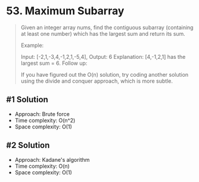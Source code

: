 # 53. Maximum Subarray

> Given an integer array nums, find the contiguous subarray (containing at least one number) which has the largest sum and return its sum.
>
> Example:
>
> Input: [-2,1,-3,4,-1,2,1,-5,4],
> Output: 6
> Explanation: [4,-1,2,1] has the largest sum = 6.
> Follow up:
>
> If you have figured out the O(n) solution, try coding another solution using the divide and conquer approach, which is more subtle.

## #1 Solution

- Approach: Brute force
- Time complexity: O(n^2)
- Space complexity: O(1)

## #2 Solution

- Approach: Kadane's algorithm
- Time complexity: O(n)
- Space complexity: O(1)
